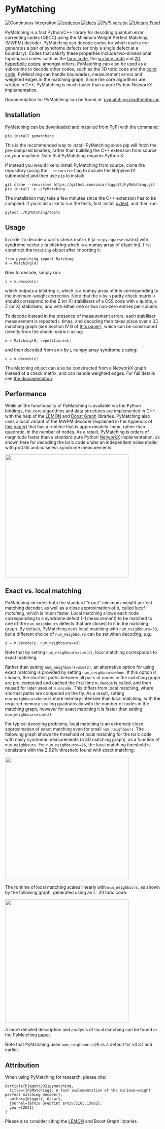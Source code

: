 # PyMatching


![Continuous Integration](https://github.com/oscarhiggott/PyMatching/workflows/Continuous%20Integration/badge.svg)
[![codecov](https://codecov.io/gh/oscarhiggott/PyMatching/branch/master/graph/badge.svg)](https://codecov.io/gh/oscarhiggott/PyMatching)
[![docs](https://readthedocs.org/projects/pymatching/badge/?version=latest&style=plastic)](https://readthedocs.org/projects/pymatching/builds/)
[![PyPI version](https://badge.fury.io/py/PyMatching.svg)](https://badge.fury.io/py/PyMatching)
[![Unitary Fund](https://img.shields.io/badge/Supported%20By-UNITARY%20FUND-brightgreen.svg?style=for-the-badge)](http://unitary.fund)

PyMatching is a fast Python/C++ library for decoding quantum error correcting codes (QECC) using the Minimum Weight Perfect Matching (MWPM) decoder. PyMatching can decode codes for which each error generates a pair of syndrome defects (or only a single defect at a boundary). Codes that satisfy these properties include two-dimensional topological codes such as the [toric code](https://en.wikipedia.org/wiki/Toric_code), the [surface code](https://arxiv.org/abs/quant-ph/0110143) and [2D hyperbolic codes](https://arxiv.org/abs/1506.04029), amongst others. PyMatching can also be used as a subroutine to decode other codes, such as the 3D toric code and the [color code](https://arxiv.org/abs/1905.07393). PyMatching can handle boundaries, measurement errors and weighted edges in the matching graph. Since the core algorithms are written in C++, PyMatching is much faster than a pure Python NetworkX implementation.

Documentation for PyMatching can be found at: [pymatching.readthedocs.io](https://pymatching.readthedocs.io/en/stable/)

## Installation

PyMatching can be downloaded and installed from [PyPI](https://pypi.org/project/PyMatching/) with the command:
```
pip install pymatching
```
This is the recommended way to install PyMatching since pip will fetch the pre-compiled binaries, rather than building the C++ extension from source on your machine. Note that PyMatching requires Python 3.

If instead you would like to install PyMatching from source, clone the repository (using the `--recursive` flag to include the lib/pybind11 submodule) and then use `pip` to install:
```
git clone --recursive https://github.com/oscarhiggott/PyMatching.git
pip install -e ./PyMatching
```
The installation may take a few minutes since the C++ extension has to be compiled. If you'd also like to run the tests, first install [pytest](https://docs.pytest.org/en/stable/), and then run:
```
pytest ./PyMatching/tests
```

## Usage

In order to decode a parity check matrix `H` (a `scipy.sparse` matrix) with syndrome vector `z` (a bitstring which is a numpy array of dtype int), first construct the `Matching` object after importing it:
```
from pymatching import Matching
m = Matching(H)
```
Now to decode, simply run:
```
c = m.decode(z)
```
which outputs a bitstring `c`, which is a numpy array of ints corresponding to the minimum-weight correction. Note that the `m` by `n` parity check matrix `H` should correspond to the Z (or X) stabilisers of a CSS code with `n` qubits, `m` Z (or X) stabilisers, and with either one or two non-zero entries per column.

To decode instead in the presence of measurement errors, each stabiliser measurement is repeated `L` times, and decoding then takes place over a 3D matching graph (see Section IV B of [this paper](https://arxiv.org/abs/quant-ph/0110143)), which can be constructed directly from the check matrix `H` using:
```
m = Matching(H, repetitions=L)
```
and then decoded from an `m` by `L` numpy array syndrome `z` using:
```
c = m.decode(z)
```

The Matching object can also be constructed from a NetworkX graph instead of a check matrix, and can handle weighted edges. For full details see [the documentation](https://pymatching.readthedocs.io/en/stable/usage.html).

## Performance

While all the functionality of PyMatching is available via the Python bindings, the core algorithms and data structures are implemented in C++, with the help of the [LEMON](https://lemon.cs.elte.hu/trac/lemon) and [Boost Graph](https://www.boost.org/doc/libs/1_74_0/libs/graph/doc/index.html) libraries. PyMatching also uses a local variant of the MWPM decoder (explained in the Appendix of [this paper](https://arxiv.org/abs/2010.09626)) that has a runtime that is approximately linear, rather than quadratic, in the number of nodes. As a result, PyMatching is orders of magnitude faster than a standard pure Python [NetworkX](https://networkx.org/documentation/stable/reference/algorithms/generated/networkx.algorithms.matching.max_weight_matching.html) implementation, as shown here for decoding the toric code under an independent noise model with p=0.05 and noiseless syndrome measurements:

<img src="https://raw.githubusercontent.com/oscarhiggott/PyMatching/master/docs/_static/pymatching_vs_networkx.png" width="400">

## Exact vs. local matching

PyMatching includes both the standard "exact" minimum-weight perfect matching decoder, as well as a close approximation of it, called _local matching_, which is much faster.
Local matching allows each node corresponding to a syndrome defect (-1 measurement) to be matched to one of the `num_neighbours` defects that are closest to it in the matching graph.
By default, PyMatching uses local matching with `num_neighbours=30`, but a different choice of `num_neighbours` can be set when decoding, e.g.:
```
c = m.decode(z, num_neighbours=40)
```
Note that by setting `num_neighbours=sum(z)`, local matching corresponds to exact matching.

Rather than setting `num_neighbours=sum(z)`, an alternative option for using exact matching is provided by setting `num_neighbours=None`. If this option is chosen, the shortest paths between all pairs of nodes in the matching graph are pre-computed and cached the first time `m.decode` is called, and then reused for later uses of `m.decode`. This differs from local matching, where shortest paths are computed on the fly.
As a result, setting `num_neighbours=None` is more memory intensive than local matching, with the required memory scaling quadratically with the number of nodes in the matching graph, however for exact matching it is faster than setting `num_neighbours=sum(z)`.

For typical decoding problems, local matching is an extremely close approximation of exact matching even for small `num_neighbours`. The following graph shows the threshold of local matching for the toric code with noisy syndrome measurements (a 3D matching graph), as a function of `num_neighbours`. For `num_neighbours>=16`, the local matching threshold is consistent with the 2.92\% threshold found with exact matching:

<img src="https://raw.githubusercontent.com/oscarhiggott/PyMatching/master/docs/_static/toric_noisy_syndromes_threshold_vs_num_neighbours.png" width=400>

The runtime of local matching scales linearly with `num_neighbours`, as shown by the following graph, generated using an L=20 toric code:

<img src="https://raw.githubusercontent.com/oscarhiggott/PyMatching/master/docs/_static/toric_timing_analysis_num_neighbours_vs_t.png" width=400>

A more detailed description and analysis of local matching can be found in the PyMatching [paper](https://arxiv.org/abs/2105.13082).

Note that PyMatching used `num_neighbours=20` as a default for v0.3.1 and earlier.

## Attribution

When using PyMatching for research, please cite:
```
@article{higgott2021pymatching,
  title={{PyMatching}: A fast implementation of the minimum-weight perfect matching decoder},
  author={Higgott, Oscar},
  journal={arXiv preprint arXiv:2105.13082},
  year={2021}
}
```

Please also consider citing the [LEMON](https://dl.acm.org/doi/10.1016/j.entcs.2011.06.003) and Boost Graph libraries.